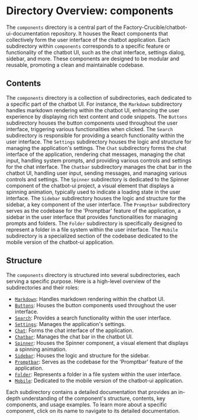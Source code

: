 
# Directory Overview: components

The `components` directory is a central part of the Factory-Crucible/chatbot-ui-documentation repository. It houses the React components that collectively form the user interface of the chatbot application. Each subdirectory within `components` corresponds to a specific feature or functionality of the chatbot UI, such as the chat interface, settings dialog, sidebar, and more. These components are designed to be modular and reusable, promoting a clean and maintainable codebase.

## Contents

The `components` directory is a collection of subdirectories, each dedicated to a specific part of the chatbot UI. For instance, the `Markdown` subdirectory handles markdown rendering within the chatbot UI, enhancing the user experience by displaying rich text content and code snippets. The `Buttons` subdirectory houses the button components used throughout the user interface, triggering various functionalities when clicked. The `Search` subdirectory is responsible for providing a search functionality within the user interface. The `Settings` subdirectory houses the logic and structure for managing the application's settings. The `Chat` subdirectory forms the chat interface of the application, rendering chat messages, managing the chat input, handling system prompts, and providing various controls and settings for the chat interface. The `Chatbar` subdirectory manages the chat bar in the chatbot UI, handling user input, sending messages, and managing various controls and settings. The `Spinner` subdirectory is dedicated to the Spinner component of the chatbot-ui project, a visual element that displays a spinning animation, typically used to indicate a loading state in the user interface. The `Sidebar` subdirectory houses the logic and structure for the sidebar, a key component of the user interface. The `Promptbar` subdirectory serves as the codebase for the 'Promptbar' feature of the application, a sidebar in the user interface that provides functionalities for managing prompts and folders. The `Folder` subdirectory is specifically designed to represent a folder in a file system within the user interface. The `Mobile` subdirectory is a specialized section of the codebase dedicated to the mobile version of the chatbot-ui application.

## Structure

The `components` directory is structured into several subdirectories, each serving a specific purpose. Here is a high-level overview of the subdirectories and their roles:

- [`Markdown`](Markdown.md): Handles markdown rendering within the chatbot UI.
- [`Buttons`](Buttons.md): Houses the button components used throughout the user interface.
- [`Search`](Search.md): Provides a search functionality within the user interface.
- [`Settings`](Settings.md): Manages the application's settings.
- [`Chat`](Chat.md): Forms the chat interface of the application.
- [`Chatbar`](Chatbar.md): Manages the chat bar in the chatbot UI.
- [`Spinner`](Spinner.md): Houses the Spinner component, a visual element that displays a spinning animation.
- [`Sidebar`](Sidebar.md): Houses the logic and structure for the sidebar.
- [`Promptbar`](Promptbar.md): Serves as the codebase for the 'Promptbar' feature of the application.
- [`Folder`](Folder.md): Represents a folder in a file system within the user interface.
- [`Mobile`](Mobile.md): Dedicated to the mobile version of the chatbot-ui application.

Each subdirectory contains a detailed documentation that provides an in-depth understanding of the component's structure, contents, key components, and usage examples. To learn more about a specific component, click on its name to navigate to its detailed documentation.
